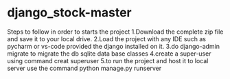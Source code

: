 # django_stock-master
 
Steps to follow in order to starts the project 1.Download the complete zip file and save it to your local drive. 2.Load the project with any IDE such as pycharm or vs-code provided the django installed on it. 3.do django-admin migrate to migrate the db sqlite data base classes 4.create a super-user using command creat superuser 5.to run the project and host it to local server use the command python manage.py runserver
